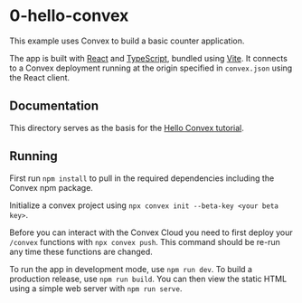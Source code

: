 # 0-hello-convex

This example uses Convex to build a basic counter application.

The app is built with [React](https://reactjs.org/) and
[TypeScript](https://www.typescriptlang.org/), bundled using
[Vite](https://vitejs.dev/). It connects to a Convex deployment running at the
origin specified in `convex.json` using the React client.

## Documentation

This directory serves as the basis for the
[Hello Convex tutorial](https://docs.convex.dev/getting-started/hello-convex).

## Running

First run `npm install` to pull in the required dependencies including the
Convex npm package.

Initialize a convex project using `npx convex init --beta-key <your beta key>`.

Before you can interact with the Convex Cloud you need to first deploy your
`/convex` functions with `npx convex push`. This command should be re-run any
time these functions are changed.

To run the app in development mode, use `npm run dev`. To build a production
release, use `npm run build`. You can then view the static HTML using a simple
web server with `npm run serve`.
